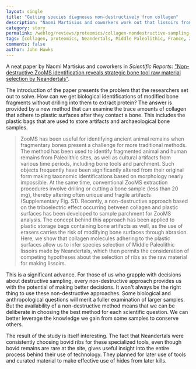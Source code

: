 ```yaml
---
layout: single
title: "Getting species diagnoses non-destructively from collagen"
description: "Naomi Martisius and coworkers work out that lissoirs from Abri Peyrony were made from bovid ribs, using a non-destructive method of collagen analysis."
category: story
permalink: /weblog/reviews/proteomics/collagen-nondestructive-sampling-martisius-2020.html
tags: [collagen, proteomics, Neandertals, Middle Paleolithic, France, ZooMS]
comments: false
author: John Hawks
---
```



A neat paper by Naomi Martisius and coworkers in <em>Scientific Reports</em>: <a href="https://doi.org/10.1038/s41598-020-64358-w">"Non-destructive ZooMS identification reveals strategic bone tool raw material selection by Neandertals"</a>.

The introduction of the paper presents the problem that the researchers set out to solve. How can we get biological identifications of modified bone fragments without drilling into them to extract protein? The answer is provided by a new method that can examine the trace amounts of collagen that adhere to plastic surfaces after they contact a bone. This includes the plastic bags that are used to store artifacts and archaeological bone samples.

<blockquote>ZooMS has been useful for identifying ancient animal remains when fragmentary bones present a challenge for more traditional methods. The method has been used to identify fragmented animal and human remains from Paleolithic sites, as well as cultural artifacts from various time periods, including bone tools and parchment. Such objects frequently have been significantly altered from their original form making taxonomic identifications based on morphology nearly impossible. At the same time, conventional ZooMS extraction procedures involve drilling or cutting a bone sample (less than 20 mg), thereby altering often unique and fragile artifacts (Supplementary Fig. S1). Recently, a non-destructive approach based on the triboelectric effect occurring between collagen and plastic surfaces has been developed to sample parchment for ZooMS analysis. The concept behind this approach has been applied to plastic storage bags containing bone artifacts as well, as the use of erasers carries the risk of modifying bone surfaces through abrasion. Here, we show that collagen molecules adhering to the plastic surfaces allow us to infer species selection of Middle Paleolithic lissoirs made by Neandertals, which then permits the consideration of competing hypotheses about the selection of ribs as the raw material for making lissoirs.</blockquote>

This is a significant advance. For those of us who grapple with decisions about destructive sampling, every non-destructive approach provides us with the potential of making better decisions. It won't always be the right thing to use these non-destructive approaches. Some biological and anthropological questions will merit a fuller examination of larger samples. But the availability of a non-destructive method means that we can be deliberate in choosing the best method for each scientific question. We can better leverage the knowledge we gain from some samples to conserve others.

The result of the study is itself interesting. The fact that Neandertals were consistently choosing bovid ribs for these specialized tools, even though bovid remains are rare at the site, gives useful insight into the entire process behind their use of technology. They planned for later use of tools and curated material to make effective use of hides from later kills.
